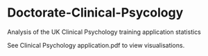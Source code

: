 # Doctorate-Clinical-Psycology
Analysis of the UK Clinical Psychology training application statistics


See Clinical Psychology application.pdf to view visualisations. 
